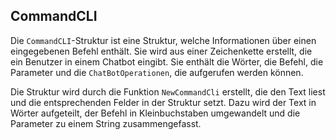 
## CommandCLI
Die `CommandCLI`-Struktur ist eine Struktur, welche Informationen über einen eingegebenen Befehl enthält. Sie wird aus einer Zeichenkette erstellt, die ein Benutzer in einem Chatbot eingibt. Sie enthält die Wörter, die Befehl, die Parameter und die `ChatBotOperationen`, die aufgerufen werden können.

Die Struktur wird durch die Funktion `NewCommandCli` erstellt, die den Text liest und die entsprechenden Felder in der Struktur setzt. Dazu wird der Text in Wörter aufgeteilt, der Befehl in Kleinbuchstaben umgewandelt und die Parameter zu einem String zusammengefasst.